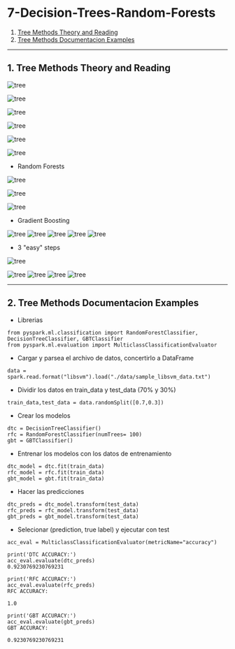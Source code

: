# 7-Decision-Trees-Random-Forests
1. [Tree Methods Theory and Reading](#schema1)
2. [Tree Methods Documentacion Examples](#schema2)

<hr>

<a name="schema1"></a>

## 1. Tree Methods Theory and Reading

![tree](./img/tree1.png)

![tree](./img/tree2.png)

![tree](./img/tree3.png)

![tree](./img/tree4.png)

![tree](./img/tree5.png)

![tree](./img/tree6.png)

- Random Forests

![tree](./img/tree7.png)

![tree](./img/tree8.png)

![tree](./img/tree9.png)

- Gradient Boosting

![tree](./img/tree10.png)
![tree](./img/tree11.png)
![tree](./img/tree12.png)
![tree](./img/tree13.png)
![tree](./img/tree14.png)

- 3 "easy" steps

![tree](./img/tree15.png)

![tree](./img/tree16.png)
![tree](./img/tree17.png)
![tree](./img/tree18.png)
![tree](./img/tree19.png)



<hr>

<a name="schema2"></a>
## 2. Tree Methods Documentacion Examples

- Librerias
```
from pyspark.ml.classification import RandomForestClassifier, DecisionTreeClassifier, GBTClassifier
from pyspark.ml.evaluation import MulticlassClassificationEvaluator
```
- Cargar y parsea el archivo de datos, concertirlo a DataFrame
```
data = spark.read.format("libsvm").load("./data/sample_libsvm_data.txt")
```

- Dividir los datos en train_data y test_data (70% y 30%) 

```
train_data,test_data = data.randomSplit([0.7,0.3])
``` 

- Crear los modelos
```
dtc = DecisionTreeClassifier()
rfc = RandomForestClassifier(numTrees= 100)
gbt = GBTClassifier()
``` 
- Entrenar los modelos con los datos de entrenamiento
``` 
dtc_model = dtc.fit(train_data)
rfc_model = rfc.fit(train_data)
gbt_model = gbt.fit(train_data)
``` 
- Hacer las predicciones
```
dtc_preds = dtc_model.transform(test_data)
rfc_preds = rfc_model.transform(test_data)
gbt_preds = gbt_model.transform(test_data)
```
- Selecionar (prediction, true label) y ejecutar con test
```
acc_eval = MulticlassClassificationEvaluator(metricName="accuracy")
```
```
print('DTC ACCURACY:')
acc_eval.evaluate(dtc_preds)
0.9230769230769231

print('RFC ACCURACY:')
acc_eval.evaluate(rfc_preds)
RFC ACCURACY:

1.0

print('GBT ACCURACY:')
acc_eval.evaluate(gbt_preds)
GBT ACCURACY:

0.9230769230769231
```






























